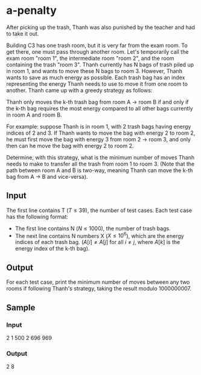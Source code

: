 # a-penalty

After picking up the trash, Thanh was also punished by the teacher and had to take it out.

Building C3 has one trash room, but it is very far from the exam room. To get there, one must pass through another room. Let's temporarily call the exam room "room 1", the intermediate room "room 2", and the room containing the trash "room 3". Thanh currently has N bags of trash piled up in room 1, and wants to move these N bags to room 3. However, Thanh wants to save as much energy as possible. Each trash bag has an index representing the energy Thanh needs to use to move it from one room to another. Thanh came up with a greedy strategy as follows:

Thanh only moves the k-th trash bag from room A -> room B if and only if the k-th bag requires the most energy compared to all other bags currently in room A and room B.

For example: suppose Thanh is in room 1, with 2 trash bags having energy indices of 2 and 3. If Thanh wants to move the bag with energy 2 to room 2, he must first move the bag with energy 3 from room 2 -> room 3, and only then can he move the bag with energy 2 to room 2.

Determine, with this strategy, what is the minimum number of moves Thanh needs to make to transfer all the trash from room 1 to room 3. (Note that the path between room A and B is two-way, meaning Thanh can move the k-th bag from A -> B and vice-versa).

## Input

The first line contains T ($T \le 39$), the number of test cases. Each test case has the following format:
* The first line contains N ($N \le 1000$), the number of trash bags.
* The next line contains N numbers X ($X \le 10^6$), which are the energy indices of each trash bag. ($A[i] \ne A[j]$ for all $i \ne j$, where $A[k]$ is the energy index of the k-th bag).

## Output

For each test case, print the minimum number of moves between any two rooms if following Thanh's strategy, taking the result modulo 1000000007.

## Sample

### Input
2
1
500
2
696 969

### Output
2 8 
